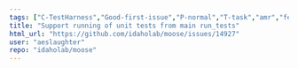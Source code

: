 ```yaml
---
tags: ["C-TestHarness","Good-first-issue","P-normal","T-task","amr","fem","finite-elements","finite-volumes","multiphysics","object-oriented","parallel","simulation"]
title: "Support running of unit tests from main run_tests"
html_url: "https://github.com/idaholab/moose/issues/14927"
user: "aeslaughter"
repo: "idaholab/moose"
---
```



